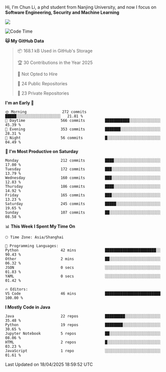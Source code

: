 Hi, I'm Chun Li, a phd student from Nanjing University, and now I focus on **Software Engineering, Security and Machine Learning**

<!--![GitHub Snake Light](https://github.com/pppppkun/pppppkun/blob/output/github-snake.svg#gh-light-mode-only)-->
<!--![GitHub Snake dark](https://github.com/pppppkun/pppppkun/blob/output/github-snake-dark.svg#gh-dark-mode-only)-->

![](https://komarev.com/ghpvc/?username=pppppkun)
<!--START_SECTION:waka-->
![Code Time](http://img.shields.io/badge/Code%20Time-2%2C033%20hrs%2026%20mins-blue)

**🐱 My GitHub Data** 

> 📦 168.1 kB Used in GitHub's Storage 
 > 
> 🏆 30 Contributions in the Year 2025
 > 
> 🚫 Not Opted to Hire
 > 
> 📜 24 Public Repositories 
 > 
> 🔑 23 Private Repositories 
 > 
**I'm an Early 🐤** 

```text
🌞 Morning                272 commits         █████░░░░░░░░░░░░░░░░░░░░   21.81 % 
🌆 Daytime                566 commits         ███████████░░░░░░░░░░░░░░   45.39 % 
🌃 Evening                353 commits         ███████░░░░░░░░░░░░░░░░░░   28.31 % 
🌙 Night                  56 commits          █░░░░░░░░░░░░░░░░░░░░░░░░   04.49 % 
```
📅 **I'm Most Productive on Saturday** 

```text
Monday                   212 commits         ████░░░░░░░░░░░░░░░░░░░░░   17.00 % 
Tuesday                  172 commits         ███░░░░░░░░░░░░░░░░░░░░░░   13.79 % 
Wednesday                160 commits         ███░░░░░░░░░░░░░░░░░░░░░░   12.83 % 
Thursday                 186 commits         ████░░░░░░░░░░░░░░░░░░░░░   14.92 % 
Friday                   165 commits         ███░░░░░░░░░░░░░░░░░░░░░░   13.23 % 
Saturday                 245 commits         █████░░░░░░░░░░░░░░░░░░░░   19.65 % 
Sunday                   107 commits         ██░░░░░░░░░░░░░░░░░░░░░░░   08.58 % 
```


📊 **This Week I Spent My Time On** 

```text
🕑︎ Time Zone: Asia/Shanghai

💬 Programming Languages: 
Python                   42 mins             ███████████████████████░░   90.43 % 
Other                    2 mins              ██░░░░░░░░░░░░░░░░░░░░░░░   06.32 % 
JSON                     0 secs              ░░░░░░░░░░░░░░░░░░░░░░░░░   01.83 % 
YAML                     0 secs              ░░░░░░░░░░░░░░░░░░░░░░░░░   01.42 % 

🔥 Editors: 
VS Code                  46 mins             █████████████████████████   100.00 % 
```

**I Mostly Code in Java** 

```text
Java                     22 repos            █████████░░░░░░░░░░░░░░░░   35.48 % 
Python                   19 repos            ████████░░░░░░░░░░░░░░░░░   30.65 % 
Jupyter Notebook         5 repos             ██░░░░░░░░░░░░░░░░░░░░░░░   08.06 % 
HTML                     2 repos             █░░░░░░░░░░░░░░░░░░░░░░░░   03.23 % 
JavaScript               1 repo              ░░░░░░░░░░░░░░░░░░░░░░░░░   01.61 % 
```




 Last Updated on 18/04/2025 18:59:52 UTC
<!--END_SECTION:waka-->
